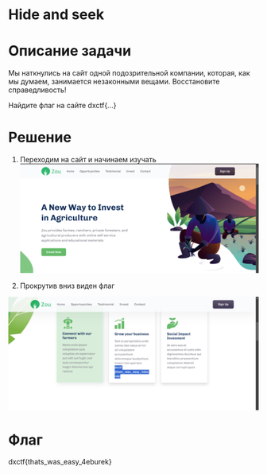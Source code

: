 # Hide and seek

# Описание задачи
Мы наткнулись на сайт одной подозрительной компании, которая, как мы думаем, занимается незаконными вещами. Восстановите справедливость!


Найдите флаг на сайте
dxctf{...}


# Решение

1. Переходим на сайт и начинаем изучать
![img.png](images/img.png)

2. Прокрутив вниз виден флаг

![img_1.png](images/img_1.png)


# Флаг

dxctf{thats_was_easy_4eburek}
